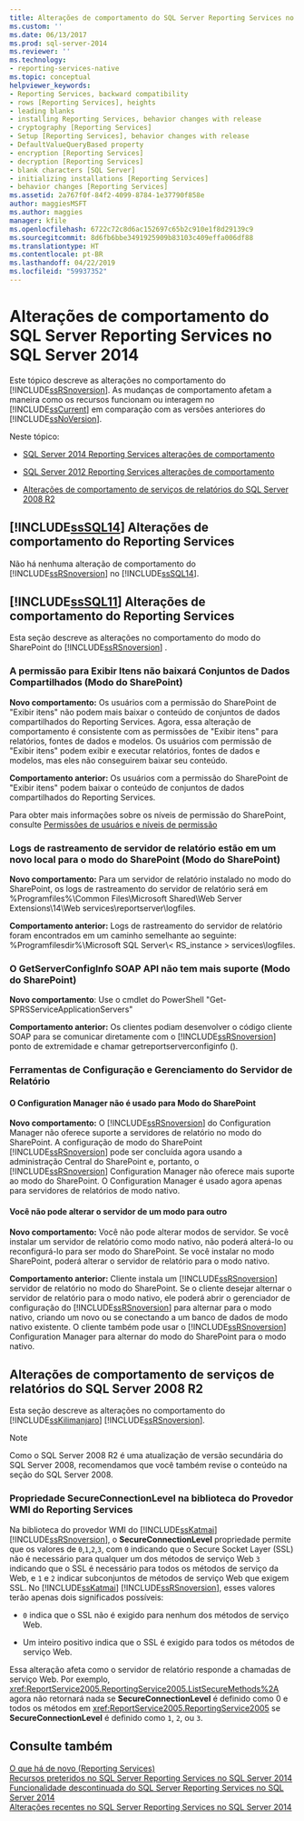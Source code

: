 ```yaml
---
title: Alterações de comportamento do SQL Server Reporting Services no SQL Server 2014 | Microsoft Docs
ms.custom: ''
ms.date: 06/13/2017
ms.prod: sql-server-2014
ms.reviewer: ''
ms.technology:
- reporting-services-native
ms.topic: conceptual
helpviewer_keywords:
- Reporting Services, backward compatibility
- rows [Reporting Services], heights
- leading blanks
- installing Reporting Services, behavior changes with release
- cryptography [Reporting Services]
- Setup [Reporting Services], behavior changes with release
- DefaultValueQueryBased property
- encryption [Reporting Services]
- decryption [Reporting Services]
- blank characters [SQL Server]
- initializing installations [Reporting Services]
- behavior changes [Reporting Services]
ms.assetid: 2a767f0f-84f2-4099-8784-1e37790f858e
author: maggiesMSFT
ms.author: maggies
manager: kfile
ms.openlocfilehash: 6722c72c8d6ac152697c65b2c910e1f8d29139c9
ms.sourcegitcommit: 8d6fb6bbe3491925909b83103c409effa006df88
ms.translationtype: HT
ms.contentlocale: pt-BR
ms.lasthandoff: 04/22/2019
ms.locfileid: "59937352"
---
```

# <a name="behavior-changes-to-sql-server-reporting-services--in-sql-server-2014"></a>Alterações de comportamento do SQL Server Reporting Services no SQL Server 2014
  Este tópico descreve as alterações no comportamento do [!INCLUDE[ssRSnoversion](../includes/ssrsnoversion-md.md)]. As mudanças de comportamento afetam a maneira como os recursos funcionam ou interagem no [!INCLUDE[ssCurrent](../includes/sscurrent-md.md)] em comparação com as versões anteriores do [!INCLUDE[ssNoVersion](../includes/ssnoversion-md.md)].  
  
 Neste tópico:  
  
-   [SQL Server 2014 Reporting Services alterações de comportamento](#bkmk_sql14)  
  
-   [SQL Server 2012 Reporting Services alterações de comportamento](#bkmk_rc0)  
  
-   [Alterações de comportamento de serviços de relatórios do SQL Server 2008 R2](#bkmk_kj)  
  
##  <a name="bkmk_sql14"></a> [!INCLUDE[ssSQL14](../includes/sssql14-md.md)] Alterações de comportamento do Reporting Services  
 Não há nenhuma alteração de comportamento do [!INCLUDE[ssRSnoversion](../includes/ssrsnoversion-md.md)] no [!INCLUDE[ssSQL14](../includes/sssql14-md.md)].  
  
##  <a name="bkmk_rc0"></a> [!INCLUDE[ssSQL11](../includes/sssql11-md.md)] Alterações de comportamento do Reporting Services  
 Esta seção descreve as alterações no comportamento do modo do SharePoint do [!INCLUDE[ssRSnoversion](../includes/ssrsnoversion-md.md)] .  
  
### <a name="view-items-permission-will-not-download-shared-datasets-sharepoint-mode"></a>A permissão para Exibir Itens não baixará Conjuntos de Dados Compartilhados (Modo do SharePoint)  
 **Novo comportamento:** Os usuários com a permissão do SharePoint de "Exibir itens" não podem mais baixar o conteúdo de conjuntos de dados compartilhados do Reporting Services. Agora, essa alteração de comportamento é consistente com as permissões de "Exibir itens" para relatórios, fontes de dados e modelos. Os usuários com permissão de "Exibir itens" podem exibir e executar relatórios, fontes de dados e modelos, mas eles não conseguirem baixar seu conteúdo.  
  
 **Comportamento anterior:** Os usuários com a permissão do SharePoint de "Exibir itens" podem baixar o conteúdo de conjuntos de dados compartilhados do Reporting Services.  
  
 Para obter mais informações sobre os níveis de permissão do SharePoint, consulte [Permissões de usuários e níveis de permissão](https://technet.microsoft.com/library/cc721640.aspx)  
  
### <a name="report-server-trace-logs-are-in-a-new-location-for-sharepoint-mode-sharepoint-mode"></a>Logs de rastreamento de servidor de relatório estão em um novo local para o modo do SharePoint (Modo do SharePoint)  
 **Novo comportamento:** Para um servidor de relatório instalado no modo do SharePoint, os logs de rastreamento do servidor de relatório será em %Programfiles%\Common Files\Microsoft Shared\Web Server Extensions\14\Web services\reportserver\logfiles.  
  
 **Comportamento anterior:** Logs de rastreamento do servidor de relatório foram encontrados em um caminho semelhante ao seguinte: %Programfilesdir%\Microsoft SQL Server\\< RS_instance > services\logfiles.  
  
### <a name="getserverconfiginfo-soap-api-is-no-longer-supported-sharepoint-mode"></a>O GetServerConfigInfo SOAP API não tem mais suporte (Modo do SharePoint)  
 **Novo comportamento**: Use o cmdlet do PowerShell "Get-SPRSServiceApplicationServers"  
  
 **Comportamento anterior:** Os clientes podiam desenvolver o código cliente SOAP para se comunicar diretamente com o [!INCLUDE[ssRSnoversion](../includes/ssrsnoversion-md.md)] ponto de extremidade e chamar getreportserverconfiginfo ().  
  
### <a name="report-server-configuration-and-management-tools"></a>Ferramentas de Configuração e Gerenciamento do Servidor de Relatório  
  
#### <a name="configuration-manager-is-not-used-for-sharepoint-mode"></a>O Configuration Manager não é usado para Modo do SharePoint  
 **Novo comportamento:** O [!INCLUDE[ssRSnoversion](../includes/ssrsnoversion-md.md)] do Configuration Manager não oferece suporte a servidores de relatório no modo do SharePoint. A configuração de modo do SharePoint [!INCLUDE[ssRSnoversion](../includes/ssrsnoversion-md.md)] pode ser concluída agora usando a administração Central do SharePoint e, portanto, o [!INCLUDE[ssRSnoversion](../includes/ssrsnoversion-md.md)] Configuration Manager não oferece mais suporte ao modo do SharePoint. O Configuration Manager é usado agora apenas para servidores de relatórios de modo nativo.  
  
#### <a name="you-cannot-change-the-server-from-one-mode-to-another"></a>Você não pode alterar o servidor de um modo para outro  
 **Novo comportamento:** Você não pode alterar modos de servidor. Se você instalar um servidor de relatório como modo nativo, não poderá alterá-lo ou reconfigurá-lo para ser modo do SharePoint. Se você instalar no modo SharePoint, poderá alterar o servidor de relatório para o modo nativo.  
  
 **Comportamento anterior:** Cliente instala um [!INCLUDE[ssRSnoversion](../includes/ssrsnoversion-md.md)] servidor de relatório no modo do SharePoint. Se o cliente desejar alternar o servidor de relatório para o modo nativo, ele poderá abrir o gerenciador de configuração do [!INCLUDE[ssRSnoversion](../includes/ssrsnoversion-md.md)] para alternar para o modo nativo, criando um novo ou se conectando a um banco de dados de modo nativo existente. O cliente também pode usar o [!INCLUDE[ssRSnoversion](../includes/ssrsnoversion-md.md)] Configuration Manager para alternar do modo do SharePoint para o modo nativo.  
  
##  <a name="bkmk_kj"></a> Alterações de comportamento de serviços de relatórios do SQL Server 2008 R2  
 Esta seção descreve as alterações no comportamento do [!INCLUDE[ssKilimanjaro](../includes/sskilimanjaro-md.md)] [!INCLUDE[ssRSnoversion](../includes/ssrsnoversion-md.md)].  
  
> [!NOTE]  
>  Como o SQL Server 2008 R2 é uma atualização de versão secundária do SQL Server 2008, recomendamos que você também revise o conteúdo na seção do SQL Server 2008.  
  
### <a name="secureconnectionlevel-property-in-the-reporting-services-wmi-provider-library"></a>Propriedade SecureConnectionLevel na biblioteca do Provedor WMI do Reporting Services  
 Na biblioteca do provedor WMI do [!INCLUDE[ssKatmai](../includes/sskatmai-md.md)] [!INCLUDE[ssRSnoversion](../includes/ssrsnoversion-md.md)], o **SecureConnectionLevel** propriedade permite que os valores de `0`,`1`,`2`,`3`, com `0` indicando que o Secure Socket Layer (SSL) não é necessário para qualquer um dos métodos de serviço Web `3` indicando que o SSL é necessário para todos os métodos de serviço da Web, e `1` e `2` indicar subconjuntos de métodos de serviço Web que exigem SSL. No [!INCLUDE[ssKatmai](../includes/sskatmai-md.md)] [!INCLUDE[ssRSnoversion](../includes/ssrsnoversion-md.md)], esses valores terão apenas dois significados possíveis:  
  
-   `0` indica que o SSL não é exigido para nenhum dos métodos de serviço Web.  
  
-   Um inteiro positivo indica que o SSL é exigido para todos os métodos de serviço Web.  
  
 Essa alteração afeta como o servidor de relatório responde a chamadas de serviço Web. Por exemplo, <xref:ReportService2005.ReportingService2005.ListSecureMethods%2A> agora não retornará nada se **SecureConnectionLevel** é definido como 0 e todos os métodos em <xref:ReportService2005.ReportingService2005> se **SecureConnectionLevel** é definido como `1`, `2`, ou `3`.  
  
## <a name="see-also"></a>Consulte também  
 [O que há de novo &#40;Reporting Services&#41;](what-s-new-reporting-services.md)   
 [Recursos preteridos no SQL Server Reporting Services no SQL Server 2014](deprecated-features-in-sql-server-reporting-services-ssrs.md)   
 [Funcionalidade descontinuada do SQL Server Reporting Services no SQL Server 2014](discontinued-functionality-to-sql-server-reporting-services-in-sql-server.md)   
 [Alterações recentes no SQL Server Reporting Services no SQL Server 2014](breaking-changes-in-sql-server-reporting-services-in-sql-server-2016.md)  
  
  
